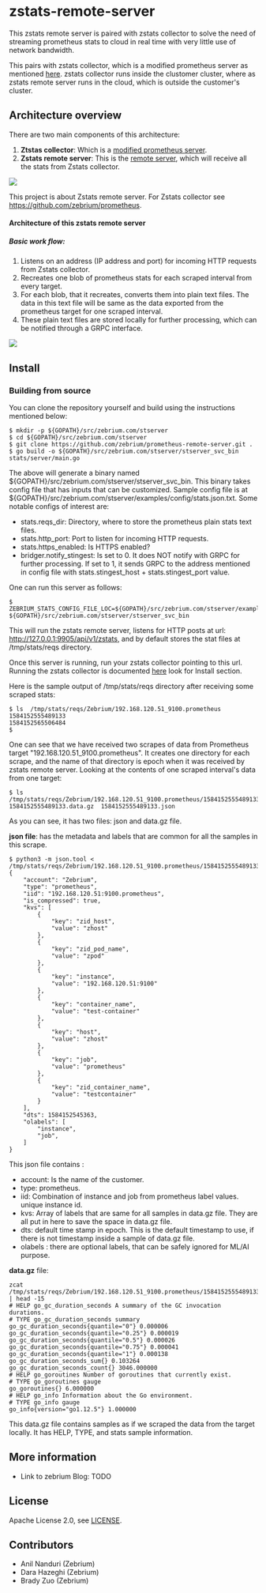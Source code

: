 # zstats-remote-server

This zstats remote server is paired with zstats collector to solve the need of streaming prometheus stats to cloud in real time with very little use of network bandwidth.

This pairs with zstats collector, which is a modified prometheus server as mentioned [here](https://github.com/zebrium/prometheus). zstats collector runs inside the clustomer cluster, where as zstats remote server runs in the cloud, which is outside the customer's cluster.


## Architecture overview

There are two main components of this architecture:

1. **Ztstas collector**: Which is a [modified prometheus server](https://github.com/zebrium/prometheus).
2. **Zstats remote server**: This is the [remote server](https://github.com/zebrium/prometheus-remote-server), which will receive all the stats from Zstats collector.  

![](https://github.com/zebrium/ze-images/blob/master/stats_architecture.png)

This project is about Zstats remote server. For Zstats collector see https://github.com/zebrium/prometheus.

#### Architecture of this zstats remote server

##### Basic work flow:
1. Listens on an address (IP address and port) for incoming HTTP requests from Zstats collector.
2. Recreates one blob of prometheus stats for each scraped interval from every target.
3. For each blob, that it recreates, converts them into plain text files. The data in this text file will be same as the data exported from the prometheus target for one scraped interval.
4. These plain text files are stored locally for further processing, which can be notified through a GRPC interface.

![](https://github.com/zebrium/ze-images/blob/master/zstats_remote_server.png)


## Install

### Building from source

You can clone the repository yourself and build using the instructions mentioned below:

    $ mkdir -p ${GOPATH}/src/zebrium.com/stserver
    $ cd ${GOPATH}/src/zebrium.com/stserver
    $ git clone https://github.com/zebrium/prometheus-remote-server.git .
    $ go build -o ${GOPATH}/src/zebrium.com/stserver/stserver_svc_bin stats/server/main.go 

The above will generate a binary named ${GOPATH}/src/zebrium.com/stserver/stserver_svc_bin. This binary takes config file that has inputs that can be customized. Sample config file is at ${GOPATH}/src/zebrium.com/stserver/examples/config/stats.json.txt. Some notable configs of interest are:
* stats.reqs_dir: Directory, where to store the prometheus plain stats text files.
* stats.http_port: Port to listen for incoming HTTP requests.
* stats.https_enabled: Is HTTPS enabled?
* bridger.notify_stingest: Is set to 0. It does NOT notify with GRPC for further processing. If set to 1, it sends GRPC to the address mentioned in config file with stats.stingest_host + stats.stingest_port value.

One can run this server as follows:

    $ ZEBRIUM_STATS_CONFIG_FILE_LOC=${GOPATH}/src/zebrium.com/stserver/examples/config/stats.json.txt ${GOPATH}/src/zebrium.com/stserver/stserver_svc_bin 
This will run the zstats remote server, listens for HTTP posts at url: http://127.0.0.1:9905/api/v1/zstats, and by default stores the stat files at /tmp/stats/reqs directory.

Once this server is running, run your zstats collector pointing to this url. Running the zstats collector is documented [here](https://github.com/zebrium/prometheus/blob/release-2.14/README.md) look for Install section.

Here is the sample output of /tmp/stats/reqs directory after receiving some scraped stats:
```
$ ls  /tmp/stats/reqs/Zebrium/192.168.120.51_9100.prometheus
1584152555489133
1584152565506484
$
```
One can see that we have received two scrapes of data from Prometheus target "192.168.120.51_9100.prometheus". It creates one directory for each scrape, and the name of that directory is epoch when it was received by zstats remote server. Looking at the contents of one scraped interval's data from one target:
```
$ ls  /tmp/stats/reqs/Zebrium/192.168.120.51_9100.prometheus/1584152555489133
1584152555489133.data.gz  1584152555489133.json
```
As you can see, it has two files: json and data.gz file. 

**json file**: has the metadata and labels that are common for all the samples in this scrape.
```
$ python3 -m json.tool < /tmp/stats/reqs/Zebrium/192.168.120.51_9100.prometheus/1584152555489133/1584152555489133.json 
{
    "account": "Zebrium",
    "type": "prometheus",
    "iid": "192.168.120.51:9100.prometheus",
    "is_compressed": true,
    "kvs": [
        {
            "key": "zid_host",
            "value": "zhost"
        },
        {
            "key": "zid_pod_name",
            "value": "zpod"
        },
        {
            "key": "instance",
            "value": "192.168.120.51:9100"
        },
        {
            "key": "container_name",
            "value": "test-container"
        },
        {
            "key": "host",
            "value": "zhost"
        },
        {
            "key": "job",
            "value": "prometheus"
        },
        {
            "key": "zid_container_name",
            "value": "testcontainer"
        }
    ],
    "dts": 1584152545363,
    "olabels": [
        "instance",
        "job",
    ]
}
```
This json file contains : 
* account: Is the name of the customer.
* type: prometheus.
* iid: Combination of instance and job from prometheus label values. unique instance id.
* kvs: Array of labels that are same for all samples in data.gz file. They are all put in here to save the space in data.gz file.
* dts: default time stamp in epoch. This is the default timestamp to use, if there is not timestamp inside a sample of data.gz file.
* olabels : there are optional labels, that can be safely ignored for ML/AI purpose.

**data.gz** file:
```
zcat /tmp/stats/reqs/Zebrium/192.168.120.51_9100.prometheus/1584152555489133/1584152555489133.data.gz | head -15
# HELP go_gc_duration_seconds A summary of the GC invocation durations.
# TYPE go_gc_duration_seconds summary
go_gc_duration_seconds{quantile="0"} 0.000006
go_gc_duration_seconds{quantile="0.25"} 0.000019
go_gc_duration_seconds{quantile="0.5"} 0.000026
go_gc_duration_seconds{quantile="0.75"} 0.000041
go_gc_duration_seconds{quantile="1"} 0.000138
go_gc_duration_seconds_sum{} 0.103264
go_gc_duration_seconds_count{} 3046.000000
# HELP go_goroutines Number of goroutines that currently exist.
# TYPE go_goroutines gauge
go_goroutines{} 6.000000
# HELP go_info Information about the Go environment.
# TYPE go_info gauge
go_info{version="go1.12.5"} 1.000000
```
This data.gz file contains samples as if we scraped the data from the target locally. It has HELP, TYPE, and stats sample information.


## More information

  * Link to zebrium Blog: TODO 

## License

Apache License 2.0, see [LICENSE](https://github.com/prometheus/prometheus/blob/master/LICENSE).

## Contributors
* Anil Nanduri (Zebrium)
* Dara Hazeghi (Zebrium)
* Brady Zuo (Zebrium)

